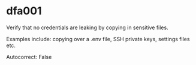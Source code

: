 # dfa001

Verify that no credentials are leaking by copying in sensitive files.

Examples include: copying over a .env file, SSH private keys, settings files etc.

Autocorrect: False
